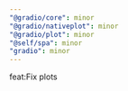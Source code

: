 ```yaml
---
"@gradio/core": minor
"@gradio/nativeplot": minor
"@gradio/plot": minor
"@self/spa": minor
"gradio": minor
---
```


feat:Fix plots
